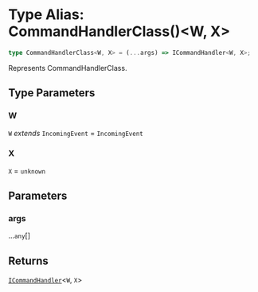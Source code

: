 # Type Alias: CommandHandlerClass()\<W, X\>

```ts
type CommandHandlerClass<W, X> = (...args) => ICommandHandler<W, X>;
```

Represents CommandHandlerClass.

## Type Parameters

### W

`W` *extends* `IncomingEvent` = `IncomingEvent`

### X

`X` = `unknown`

## Parameters

### args

...`any`[]

## Returns

[`ICommandHandler`](../interfaces/ICommandHandler.md)\<`W`, `X`\>

